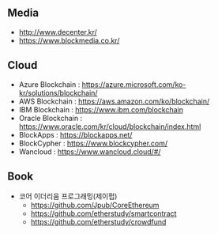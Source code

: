 
## Media
* http://www.decenter.kr/
* https://www.blockmedia.co.kr/

## Cloud
* Azure Blockchain : https://azure.microsoft.com/ko-kr/solutions/blockchain/
* AWS Blockchain : https://aws.amazon.com/ko/blockchain/
* IBM Blockchain : https://www.ibm.com/blockchain
* Oracle Blockchain : https://www.oracle.com/kr/cloud/blockchain/index.html
* BlockApps : https://blockapps.net/
* BlockCypher : https://www.blockcypher.com/
* Wancloud : https://www.wancloud.cloud/#/

## Book
* 코어 이더리움 프로그래밍(제이펍)
  + https://github.com/Jpub/CoreEthereum
  + https://github.com/etherstudy/smartcontract
  + https://github.com/etherstudy/crowdfund

